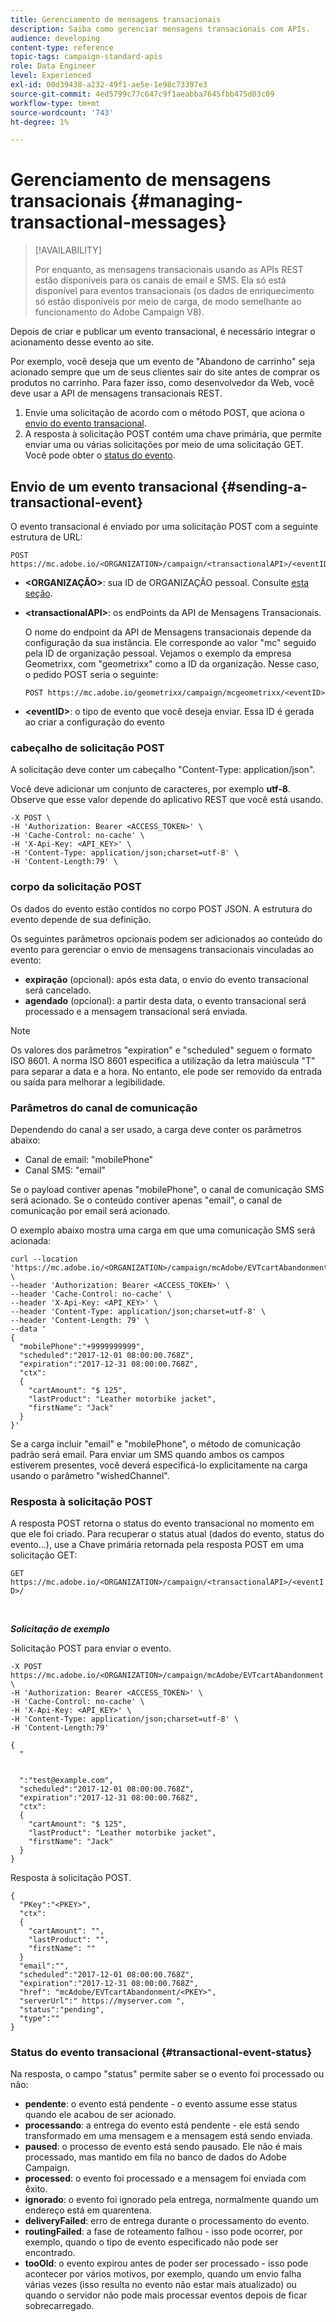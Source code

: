 ```yaml
---
title: Gerenciamento de mensagens transacionais
description: Saiba como gerenciar mensagens transacionais com APIs.
audience: developing
content-type: reference
topic-tags: campaign-standard-apis
role: Data Engineer
level: Experienced
exl-id: 00d39438-a232-49f1-ae5e-1e98c73397e3
source-git-commit: 4ed5799c77c647c9f1aeabba7645fbb475d03c09
workflow-type: tm+mt
source-wordcount: '743'
ht-degree: 1%

---
```


# Gerenciamento de mensagens transacionais {#managing-transactional-messages}

>[!AVAILABILITY]
>
>Por enquanto, as mensagens transacionais usando as APIs REST estão disponíveis para os canais de email e SMS. Ela só está disponível para eventos transacionais (os dados de enriquecimento só estão disponíveis por meio de carga, de modo semelhante ao funcionamento do Adobe Campaign V8).

Depois de criar e publicar um evento transacional, é necessário integrar o acionamento desse evento ao site.

Por exemplo, você deseja que um evento de &quot;Abandono de carrinho&quot; seja acionado sempre que um de seus clientes sair do site antes de comprar os produtos no carrinho. Para fazer isso, como desenvolvedor da Web, você deve usar a API de mensagens transacionais REST.

1. Envie uma solicitação de acordo com o método POST, que aciona o [envio do evento transacional](#sending-a-transactional-event).
1. A resposta à solicitação POST contém uma chave primária, que permite enviar uma ou várias solicitações por meio de uma solicitação GET. Você pode obter o [status do evento](#transactional-event-status).

## Envio de um evento transacional {#sending-a-transactional-event}

O evento transacional é enviado por uma solicitação POST com a seguinte estrutura de URL:

```
POST https://mc.adobe.io/<ORGANIZATION>/campaign/<transactionalAPI>/<eventID>
```

* **&lt;ORGANIZAÇÃO>**: sua ID de ORGANIZAÇÃO pessoal. Consulte [esta seção](must-read.md).

* **&lt;transactionalAPI>**: os endPoints da API de Mensagens Transacionais.

  O nome do endpoint da API de Mensagens transacionais depende da configuração da sua instância. Ele corresponde ao valor &quot;mc&quot; seguido pela ID de organização pessoal. Vejamos o exemplo da empresa Geometrixx, com &quot;geometrixx&quot; como a ID da organização. Nesse caso, o pedido POST seria o seguinte:

  `POST https://mc.adobe.io/geometrixx/campaign/mcgeometrixx/<eventID>`

* **&lt;eventID>**: o tipo de evento que você deseja enviar. Essa ID é gerada ao criar a configuração do evento

### cabeçalho de solicitação POST

A solicitação deve conter um cabeçalho &quot;Content-Type: application/json&quot;.

Você deve adicionar um conjunto de caracteres, por exemplo **utf-8**. Observe que esse valor depende do aplicativo REST que você está usando.

```
-X POST \
-H 'Authorization: Bearer <ACCESS_TOKEN>' \
-H 'Cache-Control: no-cache' \
-H 'X-Api-Key: <API_KEY>' \
-H 'Content-Type: application/json;charset=utf-8' \
-H 'Content-Length:79' \
```

### corpo da solicitação POST

Os dados do evento estão contidos no corpo POST JSON. A estrutura do evento depende de sua definição.

Os seguintes parâmetros opcionais podem ser adicionados ao conteúdo do evento para gerenciar o envio de mensagens transacionais vinculadas ao evento:

* **expiração** (opcional): após esta data, o envio do evento transacional será cancelado.
* **agendado** (opcional): a partir desta data, o evento transacional será processado e a mensagem transacional será enviada.

>[!NOTE]
>
>Os valores dos parâmetros &quot;expiration&quot; e &quot;scheduled&quot; seguem o formato ISO 8601. A norma ISO 8601 especifica a utilização da letra maiúscula &quot;T&quot; para separar a data e a hora. No entanto, ele pode ser removido da entrada ou saída para melhorar a legibilidade.

### Parâmetros do canal de comunicação

Dependendo do canal a ser usado, a carga deve conter os parâmetros abaixo:

* Canal de email: &quot;mobilePhone&quot;
* Canal SMS: &quot;email&quot;

Se o payload contiver apenas &quot;mobilePhone&quot;, o canal de comunicação SMS será acionado. Se o conteúdo contiver apenas &quot;email&quot;, o canal de comunicação por email será acionado.

O exemplo abaixo mostra uma carga em que uma comunicação SMS será acionada:

```
curl --location 'https://mc.adobe.io/<ORGANIZATION>/campaign/mcAdobe/EVTcartAbandonment' \
--header 'Authorization: Bearer <ACCESS_TOKEN>' \
--header 'Cache-Control: no-cache' \
--header 'X-Api-Key: <API_KEY>' \
--header 'Content-Type: application/json;charset=utf-8' \
--header 'Content-Length: 79' \
--data '
{
  "mobilePhone":"+9999999999",
  "scheduled":"2017-12-01 08:00:00.768Z",
  "expiration":"2017-12-31 08:00:00.768Z",
  "ctx":
  {
    "cartAmount": "$ 125",
    "lastProduct": "Leather motorbike jacket",
    "firstName": "Jack"
  }
}'
```

Se a carga incluir &quot;email&quot; e &quot;mobilePhone&quot;, o método de comunicação padrão será email. Para enviar um SMS quando ambos os campos estiverem presentes, você deverá especificá-lo explicitamente na carga usando o parâmetro &quot;wishedChannel&quot;.

### Resposta à solicitação POST

A resposta POST retorna o status do evento transacional no momento em que ele foi criado. Para recuperar o status atual (dados do evento, status do evento...), use a Chave primária retornada pela resposta POST em uma solicitação GET:

`GET https://mc.adobe.io/<ORGANIZATION>/campaign/<transactionalAPI>/<eventID>/`

<br/>

***Solicitação de exemplo***

Solicitação POST para enviar o evento.

```
-X POST https://mc.adobe.io/<ORGANIZATION>/campaign/mcAdobe/EVTcartAbandonment \
-H 'Authorization: Bearer <ACCESS_TOKEN>' \
-H 'Cache-Control: no-cache' \
-H 'X-Api-Key: <API_KEY>' \
-H 'Content-Type: application/json;charset=utf-8' \
-H 'Content-Length:79'

{
  "
  
  
  ":"test@example.com",
  "scheduled":"2017-12-01 08:00:00.768Z",
  "expiration":"2017-12-31 08:00:00.768Z",
  "ctx":
  {
    "cartAmount": "$ 125",
    "lastProduct": "Leather motorbike jacket",
    "firstName": "Jack"
  }
}
```

Resposta à solicitação POST.

```
{
  "PKey":"<PKEY>",
  "ctx":
  {
    "cartAmount": "",
    "lastProduct": "",
    "firstName": ""
  }
  "email":"",
  "scheduled":"2017-12-01 08:00:00.768Z",
  "expiration":"2017-12-31 08:00:00.768Z",
  "href": "mcAdobe/EVTcartAbandonment/<PKEY>",
  "serverUrl":" https://myserver.com ",
  "status":"pending",
  "type":""
}
```

### Status do evento transacional {#transactional-event-status}

Na resposta, o campo &quot;status&quot; permite saber se o evento foi processado ou não:

* **pendente**: o evento está pendente - o evento assume esse status quando ele acabou de ser acionado.
* **processando**: a entrega do evento está pendente - ele está sendo transformado em uma mensagem e a mensagem está sendo enviada.
* **paused**: o processo de evento está sendo pausado. Ele não é mais processado, mas mantido em fila no banco de dados do Adobe Campaign.
* **processed**: o evento foi processado e a mensagem foi enviada com êxito.
* **ignorado**: o evento foi ignorado pela entrega, normalmente quando um endereço está em quarentena.
* **deliveryFailed**: erro de entrega durante o processamento do evento.
* **routingFailed**: a fase de roteamento falhou - isso pode ocorrer, por exemplo, quando o tipo de evento especificado não pode ser encontrado.
* **tooOld**: o evento expirou antes de poder ser processado - isso pode acontecer por vários motivos, por exemplo, quando um envio falha várias vezes (isso resulta no evento não estar mais atualizado) ou quando o servidor não pode mais processar eventos depois de ficar sobrecarregado.
